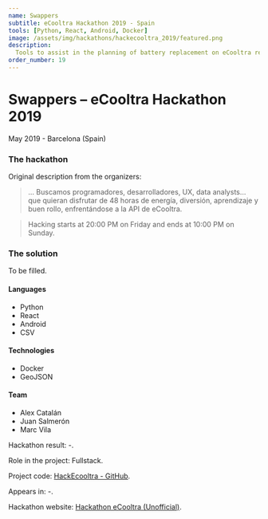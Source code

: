 ```yaml
---
name: Swappers
subtitle: eCooltra Hackathon 2019 - Spain
tools: [Python, React, Android, Docker]
image: /assets/img/hackathons/hackecooltra_2019/featured.png
description:
  Tools to assist in the planning of battery replacement on eCooltra rental motorbikes.
order_number: 19
---
```


# Swappers – eCooltra Hackathon 2019

May 2019 - Barcelona (Spain)

### The hackathon

Original description from the organizers:

> ... Buscamos programadores, desarrolladores, UX, data analysts… que quieran disfrutar de 48 horas
> de energía, diversión, aprendizaje y buen rollo, enfrentándose a la API de eCooltra.

> Hacking starts at 20:00 PM on Friday and ends at 10:00 PM on Sunday.

### The solution

To be filled.

#### Languages

- Python
- React
- Android
- CSV

#### Technologies

- Docker
- GeoJSON

#### Team

- Alex Catalán
- Juan Salmerón
- Marc Vila

Hackathon result: -.

Role in the project: Fullstack.

Project code: [HackEcooltra - GitHub](https://github.com/LaQuay/hack-ecooltra-2019).

Appears in: -.

Hackathon website: [Hackathon eCooltra (Unofficial)](https://techbarcelona.com/event/hackathon-ecooltra/).
